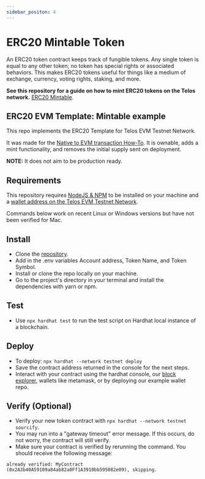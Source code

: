 ```yaml
---
sidebar_positon: 4
---
```


# ERC20 Mintable Token

An ERC20 token contract keeps track of fungible tokens. Any single token is equal to any other token; no token has special rights or associated behaviors. This makes ERC20 tokens useful for things like a medium of exchange, currency, voting rights, staking, and more.



__See this repository for a guide on how to mint ERC20 tokens on the Telos network.__ [ERC20 Mintable](https://github.com/telosnetwork/erc20-mintable-example).


## ERC20 EVM Template: Mintable example

This repo implements the ERC20 Template for Telos EVM Testnet Network.

It was made for the [Native to EVM transaction How-To](https://github.com/telosnetwork/native-to-evm-transaction). It is ownable, adds a mint functionality, and removes the initial supply sent on deployment.

**NOTE:** It does not aim to be production ready.

## Requirements

This repository requires [NodeJS & NPM](https://docs.npmjs.com/downloading-and-installing-node-js-and-npm) to be installed on your machine and a [wallet address on the Telos EVM Testnet Network](https://www.telos.net/developers/getting-started-on-testnet).

Commands below work on recent Linux or Windows versions but have not been verified for Mac.

## Install

- Clone the [repository](https://github.com/telosnetwork/erc20-mintable-example).
- Add in the .env variables Account address, Token Name, and Token Symbol.
- Install or clone the repo locally on your machine. 
- Go to the project's directory in your terminal and install the dependencies with yarn or npm.

## Test
- Use ```npx hardhat test``` to run the test script on Hardhat local instance of a blockchain. 

## Deploy
- To deploy: ```npx hardhat --network testnet deploy```
- Save the contract address returned in the console for the next steps.
- Interact with your contract using the hardhat console, our [block explorer](https://testnet.teloscan.io/), wallets like metamask, or by deploying our example wallet repo.

## Verify (Optional)
- Verify your new token contract with ```npx hardhat --network testnet sourcify```.
- You may run into a "gateway timeout" error message. If this occurs, do not worry, the contract will still verify.
- Make sure your contract is verified by rerunning the command. You should receive the following message: 

```already verified: MyContract (0x2A3b40A59109a84ab82a0Ff1A3910bb595082e09), skipping.```
